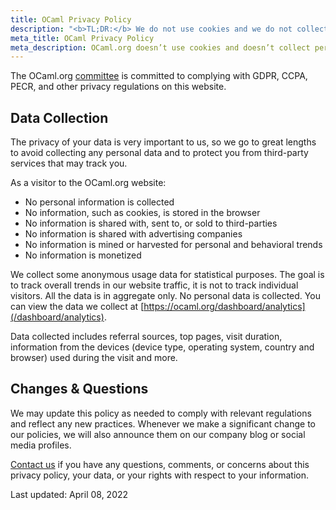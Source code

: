 ```yaml
---
title: OCaml Privacy Policy
description: "<b>TL;DR:</b> We do not use cookies and we do not collect any personal data. We also don't use any third party service."
meta_title: OCaml Privacy Policy
meta_description: OCaml.org doesn’t use cookies and doesn’t collect personal data. Your data is your data, period.
---
```


The OCaml.org [committee](https://ocaml.org/governance) is committed to complying with GDPR, CCPA, PECR, and other privacy regulations on this website.

## Data Collection

The privacy of your data is very important to us, so we go to great lengths to avoid collecting any personal data and to protect you from third-party services that may track you.

As a visitor to the OCaml.org website:

- No personal information is collected
- No information, such as cookies, is stored in the browser
- No information is shared with, sent to, or sold to third-parties
- No information is shared with advertising companies
- No information is mined or harvested for personal and behavioral trends
- No information is monetized

We collect some anonymous usage data for statistical purposes. The goal is to track overall trends in our website traffic, it is not to track individual visitors. All the data is in aggregate only. No personal data is collected. You can view the data we collect at [https://ocaml.org/dashboard/analytics](/dashboard/analytics).

Data collected includes referral sources, top pages, visit duration, information from the devices (device type, operating system, country and browser) used during the visit and more.

## Changes & Questions

We may update this policy as needed to comply with relevant regulations and reflect any new practices. Whenever we make a significant change to our policies, we will also announce them on our company blog or social media profiles.

[Contact us](https://discuss.ocaml.org/) if you have any questions, comments, or concerns about this privacy policy, your data, or your rights with respect to your information.

Last updated: April 08, 2022
